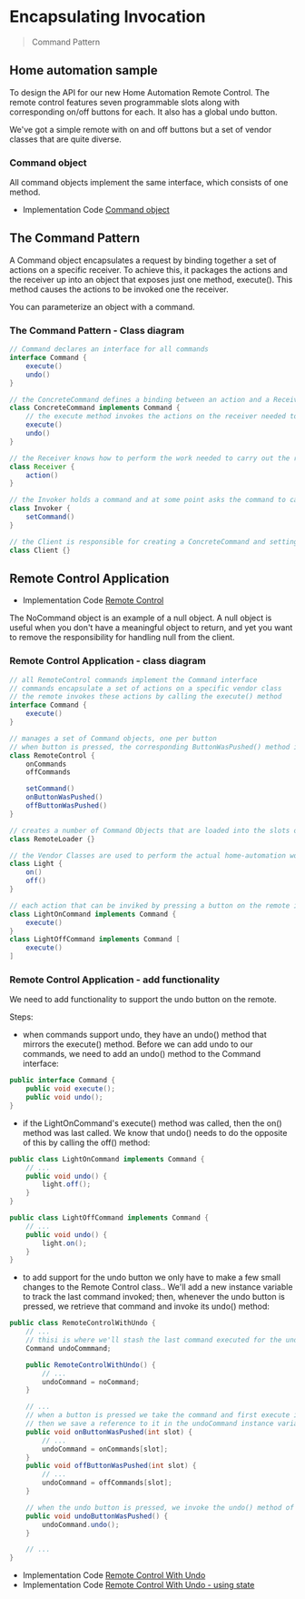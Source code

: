 # Encapsulating Invocation

>Command Pattern

## Home automation sample

To design the API for our new Home Automation Remote Control.
The remote control features seven programmable slots along with corresponding on/off buttons for each. It also has a global undo button.

We've got a simple remote with on and off buttons but a set of vendor classes that are quite diverse.

### Command object

All command objects implement the same interface, which consists of one method.

- Implementation Code [Command object](06_home_automation)

## The Command Pattern

A Command object encapsulates a request by binding together a set of actions on a specific receiver.
To achieve this, it packages the actions and the receiver up into an object that exposes just one method, execute(). This method causes the actions to be invoked one the receiver.

You can parameterize an object with a command.

### The Command Pattern - Class diagram

```java
// Command declares an interface for all commands
interface Command {
    execute()
    undo()
}

// the ConcreteCommand defines a binding between an action and a Receiver. The Invoker makes a request by calling execute() and the ConcreteCommand carries it out by calling one or more actions on the Receiver
class ConcreteCommand implements Command {
    // the execute method invokes the actions on the receiver needed to fulfill the request
    execute()
    undo()
}

// the Receiver knows how to perform the work needed to carry out the request. Any class can act as a Receiver
class Receiver {
    action()
}

// the Invoker holds a command and at some point asks the command to carry out a request by calling its execute () method
class Invoker {
    setCommand()
}

// the Client is responsible for creating a ConcreteCommand and setting its Receiver
class Client {}
```

## Remote Control Application

- Implementation Code [Remote Control](06_home_automation)

The NoCommand object is an example of a null object.
A null object is useful when you don't have a meaningful object to return, and yet you want to remove the responsibility for handling null from the client.

### Remote Control Application - class diagram

```java
// all RemoteControl commands implement the Command interface
// commands encapsulate a set of actions on a specific vendor class
// the remote invokes these actions by calling the execute() method
interface Command {
    execute()
}

// manages a set of Command objects, one per button
// when button is pressed, the corresponding ButtonWasPushed() method is called, which invokes the execute() method on the command
class RemoteControl {
    onCommands
    offCommands

    setCommand()
    onButtonWasPushed()
    offButtonWasPushed()
}

// creates a number of Command Objects that are loaded into the slots of the Remote Control
class RemoteLoader {}

// the Vendor Classes are used to perform the actual home-automation work of controlling devices
class Light {
    on()
    off()
}

// each action that can be inviked by pressing a button on the remote is implemented with a simple Command object
class LightOnCommand implements Command {
    execute()
}
class LightOffCommand implements Command [
    execute()
]
```

### Remote Control Application - add functionality

We need to add functionality to support the undo button on the remote.

Steps:

- when commands support undo, they have an undo() method that mirrors the execute() method. Before we can add undo to our commands, we need to add an undo() method to the Command interface:

```java
public interface Command {
    public void execute();
    public void undo();
}
```

- if the LightOnCommand's execute() method was called, then the on() method was last called. We know that undo() needs to do the opposite of this by calling the off() method:

```java
public class LightOnCommand implements Command {
    // ...
    public void undo() {
        light.off();
    }
}

public class LightOffCommand implements Command {
    // ...
    public void undo() {
        light.on();
    }
}
```

- to add support for the undo button we only have to make a few small changes to the Remote Control class..
We'll add a new instance variable to track the last command invoked; then, whenever the undo button is pressed, we retrieve that command and invoke its undo() method:

```java
public class RemoteControlWithUndo {
    // ...
    // thisi is where we'll stash the last command executed for the undo button
    Command undoCommmand;

    public RemoteControlWithUndo() {
        // ...
        undoCommand = noCommand;
    }

    // ...
    // when a button is pressed we take the command and first execute it
    // then we save a reference to it in the undoCommand instance variable
    public void onButtonWasPushed(int slot) {
        // ...
        undoCommand = onCommands[slot];
    }
    public void offButtonWasPushed(int slot) {
        // ...
        undoCommand = offCommands[slot];
    }

    // when the undo button is pressed, we invoke the undo() method of the command stored in undoCommand
    public void undoButtonWasPushed() {
        undoCommand.undo();
    }

    // ...
}
```

- Implementation Code [Remote Control With Undo](06_home_automation)
- Implementation Code [Remote Control With Undo - using state](06_home_automation)
